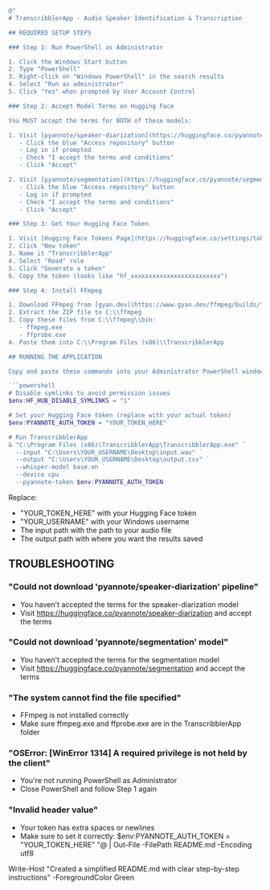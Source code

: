 ```powershell
@"
# TranscribblerApp - Audio Speaker Identification & Transcription

## REQUIRED SETUP STEPS

### Step 1: Run PowerShell as Administrator

1. Click the Windows Start button
2. Type "PowerShell"
3. Right-click on "Windows PowerShell" in the search results
4. Select "Run as administrator"
5. Click "Yes" when prompted by User Account Control

### Step 2: Accept Model Terms on Hugging Face

You MUST accept the terms for BOTH of these models:

1. Visit [pyannote/speaker-diarization](https://huggingface.co/pyannote/speaker-diarization)
   - Click the blue "Access repository" button
   - Log in if prompted
   - Check "I accept the terms and conditions"
   - Click "Accept"

2. Visit [pyannote/segmentation](https://huggingface.co/pyannote/segmentation)
   - Click the blue "Access repository" button
   - Log in if prompted
   - Check "I accept the terms and conditions"
   - Click "Accept"

### Step 3: Get Your Hugging Face Token

1. Visit [Hugging Face Tokens Page](https://huggingface.co/settings/tokens)
2. Click "New token"
3. Name it "TranscribblerApp"
4. Select "Read" role
5. Click "Generate a token"
6. Copy the token (looks like "hf_xxxxxxxxxxxxxxxxxxxxxxxxx")

### Step 4: Install FFmpeg

1. Download FFmpeg from [gyan.dev](https://www.gyan.dev/ffmpeg/builds/ffmpeg-release-full.zip)
2. Extract the ZIP file to C:\\ffmpeg
3. Copy these files from C:\\ffmpeg\\bin:
   - ffmpeg.exe
   - ffprobe.exe
4. Paste them into C:\\Program Files (x86)\\TranscribblerApp

## RUNNING THE APPLICATION

Copy and paste these commands into your Administrator PowerShell window:

```powershell
# Disable symlinks to avoid permission issues
$env:HF_HUB_DISABLE_SYMLINKS = "1"

# Set your Hugging Face token (replace with your actual token)
$env:PYANNOTE_AUTH_TOKEN = "YOUR_TOKEN_HERE"

# Run TranscribblerApp
& "C:\Program Files (x86)\TranscribblerApp\TranscribblerApp.exe" `
  --input "C:\Users\YOUR_USERNAME\Desktop\input.wav" `
  --output "C:\Users\YOUR_USERNAME\Desktop\output.csv" `
  --whisper-model base.en `
  --device cpu `
  --pyannote-token $env:PYANNOTE_AUTH_TOKEN
```

Replace:
- "YOUR_TOKEN_HERE" with your Hugging Face token
- "YOUR_USERNAME" with your Windows username
- The input path with the path to your audio file
- The output path with where you want the results saved

## TROUBLESHOOTING

### "Could not download 'pyannote/speaker-diarization' pipeline"
- You haven't accepted the terms for the speaker-diarization model
- Visit https://huggingface.co/pyannote/speaker-diarization and accept the terms

### "Could not download 'pyannote/segmentation' model"
- You haven't accepted the terms for the segmentation model
- Visit https://huggingface.co/pyannote/segmentation and accept the terms

### "The system cannot find the file specified"
- FFmpeg is not installed correctly
- Make sure ffmpeg.exe and ffprobe.exe are in the TranscribblerApp folder

### "OSError: [WinError 1314] A required privilege is not held by the client"
- You're not running PowerShell as Administrator
- Close PowerShell and follow Step 1 again

### "Invalid header value"
- Your token has extra spaces or newlines
- Make sure to set it correctly: $env:PYANNOTE_AUTH_TOKEN = "YOUR_TOKEN_HERE"
"@ | Out-File -FilePath README.md -Encoding utf8

Write-Host "Created a simplified README.md with clear step-by-step instructions" -ForegroundColor Green
```
